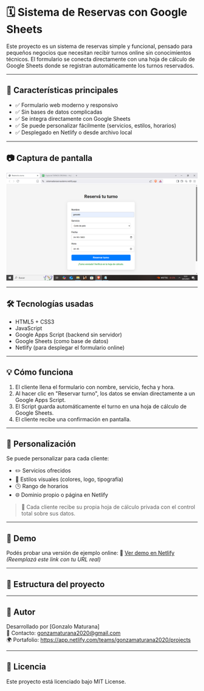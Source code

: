 # 🗓️ Sistema de Reservas con Google Sheets

Este proyecto es un sistema de reservas simple y funcional, pensado para pequeños negocios que necesitan recibir turnos online sin conocimientos técnicos. El formulario se conecta directamente con una hoja de cálculo de Google Sheets donde se registran automáticamente los turnos reservados.

---

## 🚀 Características principales

- ✅ Formulario web moderno y responsivo
- ✅ Sin bases de datos complicadas
- ✅ Se integra directamente con Google Sheets
- ✅ Se puede personalizar fácilmente (servicios, estilos, horarios)
- ✅ Desplegado en Netlify o desde archivo local

---

## 📷 Captura de pantalla

![demo](./demo.png)

---

## 🛠️ Tecnologías usadas

- HTML5 + CSS3
- JavaScript
- Google Apps Script (backend sin servidor)
- Google Sheets (como base de datos)
- Netlify (para desplegar el formulario online)

---

## 💡 Cómo funciona

1. El cliente llena el formulario con nombre, servicio, fecha y hora.
2. Al hacer clic en "Reservar turno", los datos se envían directamente a un Google Apps Script.
3. El Script guarda automáticamente el turno en una hoja de cálculo de Google Sheets.
4. El cliente recibe una confirmación en pantalla.

---

## 🔧 Personalización

Se puede personalizar para cada cliente:
- ✏️ Servicios ofrecidos
- 🎨 Estilos visuales (colores, logo, tipografía)
- 🕒 Rango de horarios
- 🌐 Dominio propio o página en Netlify

> 🔐 Cada cliente recibe su propia hoja de cálculo privada con el control total sobre sus datos.

---

## 🧪 Demo

Podés probar una versión de ejemplo online:
🔗 [Ver demo en Netlify](https://sistemadereservasdemo.netlify.app/)  
_(Reemplazá este link con tu URL real)_

---

## 📁 Estructura del proyecto


---

## 🤝 Autor

Desarrollado por [Gonzalo Maturana]  
📧 Contacto: gonzamaturana2020@gmail.com  
🌍 Portafolio: https://app.netlify.com/teams/gonzamaturana2020/projects

---

## 📝 Licencia

Este proyecto está licenciado bajo MIT License.

